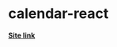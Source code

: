# calendar-react

**[Site link](https://613e6a44ebfdc10007a86bc8--happy-kepler-bed5ac.netlify.app/)**
